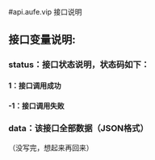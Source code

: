 #api.aufe.vip 接口说明

## 接口变量说明:
### status：接口状态说明，状态码如下：
####  1：接口调用成功
#### -1：接口调用失败

### data：该接口全部数据（JSON格式）



（没写完，想起来再回来）